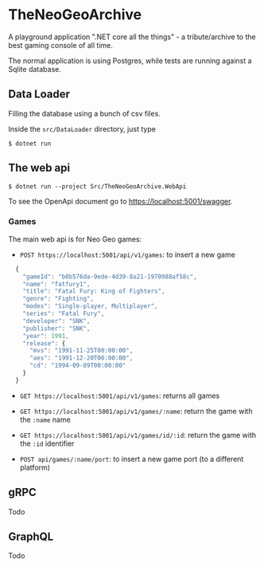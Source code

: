 # TheNeoGeoArchive

A playground application ".NET core all the things" - a tribute/archive to the best gaming console of all time.

The normal application is using Postgres, while tests are running against a Sqlite database.

## Data Loader

Filling the database using a bunch of csv files.

Inside the `src/DataLoader` directory, just type

```
$ dotnet run
```

## The web api

```
$ dotnet run --project Src/TheNeoGeoArchive.WebApi
```

To see the OpenApi document go to [https://localhost:5001/swagger](https://localhost:5001/swagger).

### Games

The main web api is for Neo Geo games:

- `POST https://localhost:5001/api/v1/games`: to insert a new game

```javascript
  {
    "gameId": "b0b576da-9ede-4d39-8a21-1970988af58c",
    "name": "fatfury1",
    "title": "Fatal Fury: King of Fighters",
    "genre": "Fighting",
    "modes": "Single-player, Multiplayer",
    "series": "Fatal Fury",
    "developer": "SNK",
    "publisher": "SNK",
    "year": 1991,
    "release": {
      "mvs": "1991-11-25T00:00:00",
      "aes": "1991-12-20T00:00:00",
      "cd": "1994-09-09T00:00:00"
    }
  }
```

- `GET https://localhost:5001/api/v1/games`: returns all games
- `GET https://localhost:5001/api/v1/games/:name`: return the game with the `:name` name
- `GET https://localhost:5001/api/v1/games/id/:id`: return the game with the `:id` identifier

- `POST api/games/:name/port`: to insert a new game port (to a different platform)

## gRPC

Todo

## GraphQL

Todo
